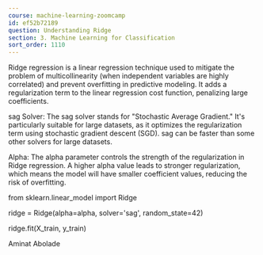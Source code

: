 ```yaml
---
course: machine-learning-zoomcamp
id: ef52b72189
question: Understanding Ridge
section: 3. Machine Learning for Classification
sort_order: 1110
---
```


Ridge regression is a linear regression technique used to mitigate the problem of multicollinearity (when independent variables are highly correlated) and prevent overfitting in predictive modeling. It adds a regularization term to the linear regression cost function, penalizing large coefficients.

sag Solver: The sag solver stands for "Stochastic Average Gradient." It's particularly suitable for large datasets, as it optimizes the regularization term using stochastic gradient descent (SGD). sag can be faster than some other solvers for large datasets.

Alpha: The alpha parameter  controls the strength of the regularization in Ridge regression. A higher alpha value leads to stronger regularization, which means the model will have smaller coefficient values, reducing the risk of overfitting.

from sklearn.linear_model import Ridge

ridge = Ridge(alpha=alpha, solver='sag', random_state=42)

ridge.fit(X_train, y_train)

Aminat Abolade

